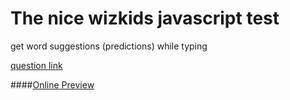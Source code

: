 # The nice wizkids javascript test
get word suggestions (predictions) while typing

[question link](https://github.com/wizkids/javascript-rocks)

####[Online Preview](https://zuhairtaha.github.io/wizkids-js-test/)

